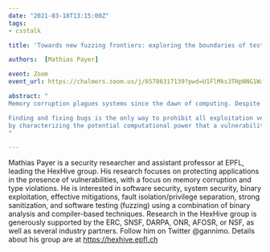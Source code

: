 ```yaml
---
date: "2021-03-18T13:15:00Z"
tags:
- csstalk

title: 'Towards new fuzzing frontiers: exploring the boundaries of testing'

authors:  [Mathias Payer]

event: Zoom
event_url: https://chalmers.zoom.us/j/65786317139?pwd=U1FlMks3THpNNG1WaFRJNkJxQXdBQT09

abstract: "
Memory corruption plagues systems since the dawn of computing. Despite the rise of strong mitigations, exploits are still  prevalent. This situation calls for automatic software testing  techniques that discover reachable vulnerabilities before any attacker. We will disuss types of bugs, where to find them, and how to prune them.

Finding and fixing bugs is the only way to prohibit all exploitation vectors. We develop fuzzing techniques that follow an adversarial approach, focusing on the exposed attack surface and exploring potentially reachable vulnerabilities. In this talk, we will discuss two aspects of fuzzing hard to reach code: (i) learning how code is exposed to attacker-controlled input and (ii) testing drivers that interact with exposed peripherals. First, we assess the threat surface
by characterizing the potential computational power that a vulnerability gives. In a multi-step process we follow the flow of information and synthesize complex fuzzing stubs to test specific code sequences. Second, by providing a custom-tailored emulation environment we create virtual mock devices that allow fuzzing the peripheral/driver interface. In these projects we develop new techniques to test different kinds of hard to reach code and exposed large amounts of vulnerabilities in Android and the Linux kernel.
"

---
```

Mathias Payer is a security researcher and assistant professor at EPFL, leading the HexHive group. His research focuses on protecting applications in the presence of vulnerabilities, with a focus on memory corruption and type violations. He is interested in software security, system security, binary exploitation, effective mitigations, fault isolation/privilege separation, strong sanitization, and software testing (fuzzing) using a combination of binary analysis and
compiler-based techniques. Research in the HexHive group is generously supported by the ERC, SNSF, DARPA, ONR, AFOSR, or NSF, as well as several industry partners. Follow him on Twitter @gannimo. Details about his group are at https://hexhive.epfl.ch
